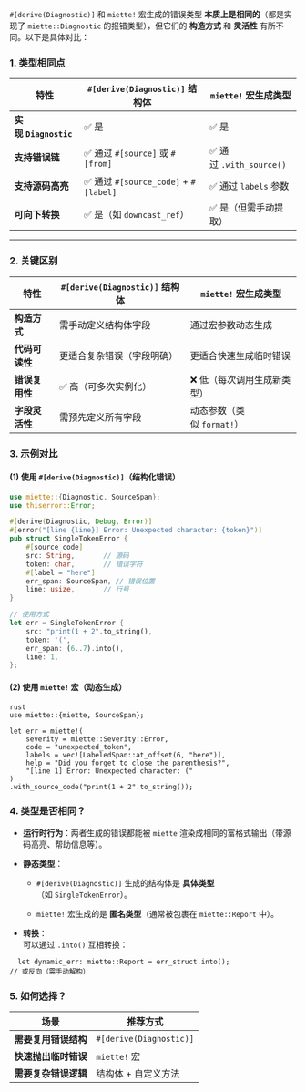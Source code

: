 `#[derive(Diagnostic)]` 和 `miette!` 宏生成的错误类型 **本质上是相同的**（都是实现了 `miette::Diagnostic` 的报错类型），但它们的 **构造方式** 和 **灵活性** 有所不同。以下是具体对比：
### **1. 类型相同点**

|特性|`#[derive(Diagnostic)]` 结构体|`miette!` 宏生成类型|
|---|---|---|
|**实现 `Diagnostic`**|✅ 是|✅ 是|
|**支持错误链**|✅ 通过 `#[source]` 或 `#[from]`|✅ 通过 `.with_source()`|
|**支持源码高亮**|✅ 通过 `#[source_code]` + `#[label]`|✅ 通过 `labels` 参数|
|**可向下转换**|✅ 是（如 `downcast_ref`）|✅ 是（但需手动提取）|

---

### **2. 关键区别**

| 特性        | `#[derive(Diagnostic)]` 结构体 | `miette!` 宏生成类型    |
| --------- | --------------------------- | ------------------ |
| **构造方式**  | 需手动定义结构体字段                  | 通过宏参数动态生成          |
| **代码可读性** | 更适合复杂错误（字段明确）               | 更适合快速生成临时错误        |
| **错误复用性** | ✅ 高（可多次实例化）                 | ❌ 低（每次调用生成新类型）     |
| **字段灵活性** | 需预先定义所有字段                   | 动态参数（类似 `format!`） |
### **3. 示例对比**

#### **(1) 使用 `#[derive(Diagnostic)]`（结构化错误）**
```rust
use miette::{Diagnostic, SourceSpan};
use thiserror::Error;

#[derive(Diagnostic, Debug, Error)]
#[error("[line {line}] Error: Unexpected character: {token}")]
pub struct SingleTokenError {
    #[source_code]
    src: String,       // 源码
    token: char,       // 错误字符
    #[label = "here"]
    err_span: SourceSpan, // 错误位置
    line: usize,       // 行号
}

// 使用方式
let err = SingleTokenError {
    src: "print(1 + 2".to_string(),
    token: '(',
    err_span: (6..7).into(),
    line: 1,
};
```
#### **(2) 使用 `miette!` 宏（动态生成）**
```
rust
use miette::{miette, SourceSpan};

let err = miette!(
    severity = miette::Severity::Error,
    code = "unexpected_token",
    labels = vec![LabeledSpan::at_offset(6, "here")],
    help = "Did you forget to close the parenthesis?",
    "[line 1] Error: Unexpected character: ("
)
.with_source_code("print(1 + 2".to_string());
```

### **4. 类型是否相同？**

- **运行时行为**：两者生成的错误都能被 `miette` 渲染成相同的富格式输出（带源码高亮、帮助信息等）。
    
- **静态类型**：
    
    - `#[derive(Diagnostic)]` 生成的结构体是 **具体类型**（如 `SingleTokenError`）。
        
    - `miette!` 宏生成的是 **匿名类型**（通常被包裹在 `miette::Report` 中）。
        
- **转换**：  
    可以通过 `.into()` 互相转换：
    
```
  let dynamic_err: miette::Report = err_struct.into();
// 或反向（需手动解构）
```
### **5. 如何选择？**

|场景|推荐方式|
|---|---|
|**需要复用错误结构**|`#[derive(Diagnostic)]`|
|**快速抛出临时错误**|`miette!` 宏|
|**需要复杂错误逻辑**|结构体 + 自定义方法|